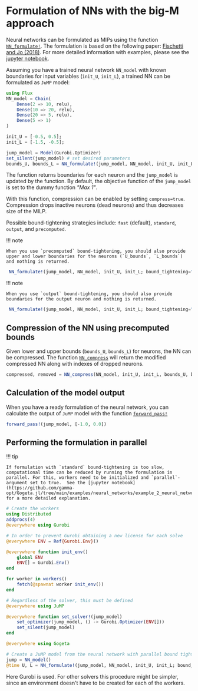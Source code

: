 # Formulation of NNs with the big-M approach

Neural networks can be formulated as MIPs using the function [`NN_formulate!`](@ref). The formulation is based on the following paper: [Fischetti and Jo (2018)](literature.md). For more detailed information with examples, please see the [jupyter notebook](https://github.com/gamma-opt/Gogeta.jl/blob/main/examples/neural_networks/example_1_neural_networks.ipynb).

Assuming you have a trained neural network `NN_model` with known boundaries for input variables (`init_U`, `init_L`), a trained NN can be formulated as `JuMP` model:

```julia
using Flux
NN_model = Chain(
    Dense(2 => 10, relu),
    Dense(10 => 20, relu),
    Dense(20 => 5, relu),
    Dense(5 => 1)
)

init_U = [-0.5, 0.5];
init_L = [-1.5, -0.5];

jump_model = Model(Gurobi.Optimizer)
set_silent(jump_model) # set desired parameters
bounds_U, bounds_L = NN_formulate!(jump_model, NN_model, init_U, init_L; bound_tightening="standard", compress=true)
```

The function returns boundaries for each neuron and the `jump_model` is updated by the function. By default, the objective function of the `jump_model` is set to the dummy function *"Max 1"*.

With this function, compression can be enabled by setting `compress=true`. Compression drops inactive neurons (dead neurons) and thus decreases size of the MILP.

Possible bound-tightening strategies include: `fast` (default), `standard`, `output`, and `precomputed`.

!!! note

    When you use `precomputed` bound-tightening, you should also provide upper and lower boundaries for the neurons (`U_bounds`, `L_bounds`) and nothing is returned.

```julia
 NN_formulate!(jump_model, NN_model, init_U, init_L; bound_tightening="precomputed", U_bounds=bounds_U, L_bounds=bounds_L, compress=true)
```

!!! note

    When you use `output` bound-tightening, you should also provide boundaries for the output neuron and nothing is returned.

```julia
 NN_formulate!(jump_model, NN_model, init_U, init_L; bound_tightening="output", U_out=U_out, L_out=L_out, compress=true)
```
## Compression of the NN using precomputed bounds 

Given lower and upper bounds (`bounds_U`, `bounds_L`) for neurons, the NN can be compressed. The function [`NN_compress`](@ref) will return the modified compressed NN along with indexes of dropped neurons.

```julia
compressed, removed = NN_compress(NN_model, init_U, init_L, bounds_U, bounds_L)
```

## Calculation of the model output

When you have a ready formulation of the neural network, you can calculate the output of `JuMP` model with the function [`forward_pass!`](@ref)

```julia
forward_pass!(jump_model, [-1.0, 0.0])
```
## Performing the formulation in parallel

!!! tip

    If formulation with `standard` bound-tightening is too slow, computational time can be reduced by running the formulation in parallel. For this, workers need to be initialized and `parallel`-argument set to true.  See the [jupyter notebook](https://github.com/gamma-opt/Gogeta.jl/tree/main/examples/neural_networks/example_2_neural_networks_parallel) for a more detailed explanation.

```julia
# Create the workers
using Distributed
addprocs(4)
@everywhere using Gurobi

# In order to prevent Gurobi obtaining a new license for each solve
@everywhere ENV = Ref{Gurobi.Env}()

@everywhere function init_env()
    global ENV
    ENV[] = Gurobi.Env()
end

for worker in workers()
    fetch(@spawnat worker init_env())
end

# Regardless of the solver, this must be defined
@everywhere using JuMP

@everywhere function set_solver!(jump_model)
    set_optimizer(jump_model, () -> Gurobi.Optimizer(ENV[]))
    set_silent(jump_model)
end

@everywhere using Gogeta

# Create a JuMP model from the neural network with parallel bound tightening.
jump = NN_model()
@time U, L = NN_formulate!(jump_model, NN_model, init_U, init_L; bound_tightening="standard", silent=false, parallel=true);
```

Here Gurobi is used. For other solvers this procedure might be simpler, since an environment doesn't have to be created for each of the workers.
